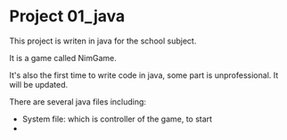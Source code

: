 # Project 01_java

This project is writen in java for the school subject.

It is a game called NimGame.

It's also the first time to write code in java, some part is unprofessional. It will be updated.

There are several java files including:
  - System file: which is controller of the game, to start 
  - 
